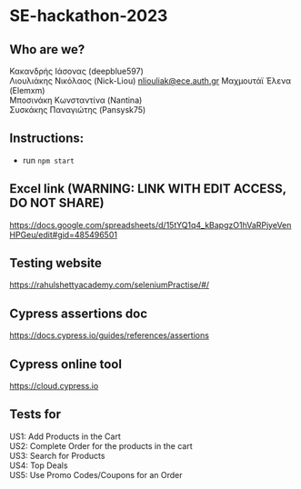# SE-hackathon-2023
## Who are we?
Κακανδρής Ιάσονας (deepblue597)   
Λιουλιάκης Νικόλαος (Nick-Liou) nliouliak@ece.auth.gr
Μαχμουτάϊ Έλενα (Elemxm)   
Μποσινάκη Κωνσταντίνα (Nantina)   
Συσκάκης Παναγιώτης (Pansysk75)   

## Instructions:
- run `npm start`

## Excel link (WARNING: LINK WITH EDIT ACCESS, DO NOT SHARE)
https://docs.google.com/spreadsheets/d/15tYQ1q4_kBapgzO1hVaRPjyeVenHPGeu/edit#gid=485496501

## Testing website
https://rahulshettyacademy.com/seleniumPractise/#/

## Cypress assertions doc
https://docs.cypress.io/guides/references/assertions

## Cypress online tool
https://cloud.cypress.io


## Tests for 

US1: Add Products in the Cart  
US2: Complete Order for the products in the cart  
US3: Search for Products  
US4: Top Deals  
US5: Use Promo Codes/Coupons for an Order 

